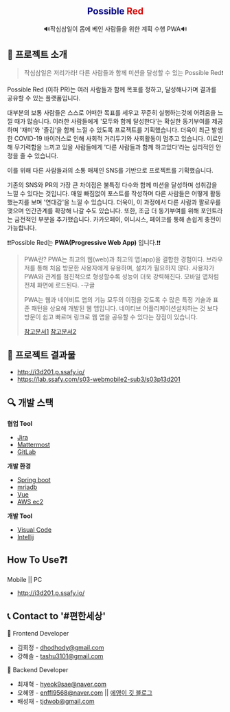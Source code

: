  <h2 align="center" style="color: navy;">
     Possible
     <span style="color: #D50000;">Red</span>
</h2>

  <p align="center">
    🔊작심삼일이 몸에 베인 사람들을 위한 계획 수행 PWA🔊
</p>





##  📝 프로젝트 소개

> 작심삼일은 저리가라! 다른 사람들과 함께 미션을 달성할 수 있는 Possible Red❗



Possible Red (이하 PR)는 여러 사람들과 함께 목표를 정하고, 달성해나가며 결과를 공유할 수 있는 플랫폼입니다.

 대부분의 보통 사람들은 스스로 어떠한 목표를 세우고 꾸준히 실행하는것에 어려움을 느낄 때가 많습니다. 이러한 사람들에게 '모두와 함께 달성한다'는 확실한 동기부여를 제공하며 '재미'와 '즐김'을 함께 느낄 수 있도록 프로젝트를 기획했습니다. 더욱이 최근 발생한 COVID-19 바이러스로 인해 사회적 거리두기와 사회활동이 멈추고 있습니다. 이로인해 무기력함을 느끼고 있을 사람들에게 '다른 사람들과 함께 하고있다'라는 심리적인 안정을 줄 수 있습니다. 

 이를 위해 다른 사람들과의 소통 매체인 SNS를 기반으로 프로젝트를 기획했습니다.

 기존의 SNS와 PR의 가장 큰 차이점은 불특정 다수와 함께 미션을 달성하며 성취감을 느낄 수 있다는 것입니다. 매일 빠짐없이 포스트를 작성하며 다른 사람들은 어떻게 활동했는지를 보며 '연대감'을 느낄 수 있습니다. 더욱이, 이 과정에서 다른 사람과 팔로우를 맺으며 인간관계를 확장해 나갈 수도 있습니다. 또한, 조금 더 동기부여를 위해 포인트라는 금전적인 부분을 추가했습니다. 카카오페이, 이니시스, 페이코를 통해 손쉽게 충전이 가능합니다.



❗❗Possible Red는 **PWA(Progressive Web App)** 입니다.❗❗

> PWA란? PWA는 최고의 웹(web)과 최고의 앱(app)을 결합한 경험이다. 브라우저를 통해 처음 방문한 사용자에게 유용하며, 설치가 필요하지 않다. 사용자가 PWA와 관계를 점진적으로 형성할수록 성능이 더욱 강력해진다. 모바일 앱처럼 전체 화면에 로드된다. -구글
>
> PWA는 웹과 네이비트 앱의 기능 모두의 이점을 갖도록 수 많은 특정 기술과 표준 패턴을 상요해 개발된 웹 앱입니다. 네이티브 어플리케이션설치하는 것 보다 방문이 쉽고 빠르며 링크로 웹 앱을 공유할 수 있다는 장점이 있습니다. 
>
> [참고문서1]([https://developer.mozilla.org/ko/docs/Web/Progressive_web_apps/%EC%86%8C%EA%B0%9C](https://developer.mozilla.org/ko/docs/Web/Progressive_web_apps/소개))   [참고문서2]([https://altenull.github.io/2018/02/25/%ED%94%84%EB%A1%9C%EA%B7%B8%EB%A0%88%EC%8B%9C%EB%B8%8C-%EC%9B%B9-%EC%95%B1-Progressive-Web-Apps-%EB%9E%80/](https://altenull.github.io/2018/02/25/프로그레시브-웹-앱-Progressive-Web-Apps-란/))





## 💾 프로젝트 결과물

- http://i3d201.p.ssafy.io/
- https://lab.ssafy.com/s03-webmobile2-sub3/s03p13d201





## 🔍 개발 스택

 **협업 Tool**

- [Jira](https://www.atlassian.com/software/jira/)
- [Mattermost](https://mattermost.com/)
- [GitLab](https://about.gitlab.com/)

**개발 환경**

- [Spring boot](https://spring.io/projects/spring-boot/)
- [mriadb](https://mariadb.com/?_ga=2.5990458.828530280.1597933163-1220428684.1595376782&_gac=1.253048443.1597933163.Cj0KCQjwvvj5BRDkARIsAGD9vlJI4NHCwXQd0QPXHgi7Ah0FALfoOK6sEDeNHixB2aYjmILXUwDGdrEaAqEQEALw_wcB)
- [Vue](https://vuejs.org/)
- [AWS ec2](https://aws.amazon.com/ko/?nc2=h_lg) 

**개발 Tool**

- [Visual Code](https://code.visualstudio.com/)
- [Intellij](https://www.jetbrains.com/ko-kr/idea/)





## How To Use❓❗

Mobile || PC

- http://i3d201.p.ssafy.io/





## 📞 Contact to '#편한세상'



🎨 Frontend Developer

- 김희정 - dhodhody@gmail.com
- 강해솔 - tashu3101@gmail.com

🔨 Backend Developer

- 최재혁 - hyeok9sae@naver.com
- 오혜영 - enffl9568@naver.com || [에영이 깃 블로그](oheong.github.io)
- 배성재 - tjdwob@gmail.com